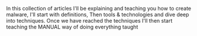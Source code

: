 In this collection of articles I'll be explaining and teaching you how to create malware, I'll start with definitions, Then tools & technologies and dive deep into techniques. Once we have reached the techniques I'll then start teaching the MANUAL way of doing everything taught
